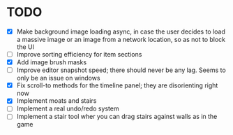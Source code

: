# TODO

+ [X] Make background image loading async, in case the user decides to
      load a massive image or an image from a network location, so as
      not to block the UI
+ [ ] Improve sorting efficiency for item sections
+ [X] Add image brush masks
+ [ ] Improve editor snapshot speed; there should never be any
      lag. Seems to only be an issue on windows
+ [X] Fix scroll-to methods for the timeline panel; they are
      disorienting right now
+ [X] Implement moats and stairs
+ [ ] Implement a real undo/redo system
+ [ ] Implement a stair tool wher you can drag stairs against walls as
      in the game
